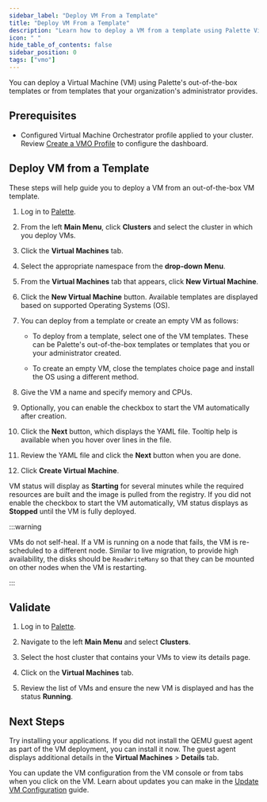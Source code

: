 ```yaml
---
sidebar_label: "Deploy VM From a Template"
title: "Deploy VM From a Template"
description: "Learn how to deploy a VM from a template using Palette Virtual Machine Orchestrator"
icon: " "
hide_table_of_contents: false
sidebar_position: 0
tags: ["vmo"]
---
```


You can deploy a Virtual Machine (VM) using Palette's out-of-the-box templates or from templates that your
organization's administrator provides.

## Prerequisites

- Configured Virtual Machine Orchestrator profile applied to your cluster. Review
  [Create a VMO Profile](../create-vmo-profile.md) to configure the dashboard.

## Deploy VM from a Template

These steps will help guide you to deploy a VM from an out-of-the-box VM template.

1. Log in to [Palette](https://console.spectrocloud.com).

2. From the left **Main Menu**, click **Clusters** and select the cluster in which you deploy VMs.

3. Click the **Virtual Machines** tab.

4. Select the appropriate namespace from the **drop-down Menu**.

5. From the **Virtual Machines** tab that appears, click **New Virtual Machine**.

6. Click the **New Virtual Machine** button. Available templates are displayed based on supported Operating Systems
   (OS).

7. You can deploy from a template or create an empty VM as follows:

   - To deploy from a template, select one of the VM templates. These can be Palette's out-of-the-box templates or
     templates that you or your administrator created.

   - To create an empty VM, close the templates choice page and install the OS using a different method.

8. Give the VM a name and specify memory and CPUs.

9. Optionally, you can enable the checkbox to start the VM automatically after creation.

10. Click the **Next** button, which displays the YAML file. Tooltip help is available when you hover over lines in the
    file.

11. Review the YAML file and click the **Next** button when you are done.

12. Click **Create Virtual Machine**.

VM status will display as **Starting** for several minutes while the required resources are built and the image is
pulled from the registry. If you did not enable the checkbox to start the VM automatically, VM status displays as
**Stopped** until the VM is fully deployed.

:::warning

VMs do not self-heal. If a VM is running on a node that fails, the VM is re-scheduled to a different node. Similar to
live migration, to provide high availability, the disks should be `ReadWriteMany` so that they can be mounted on other
nodes when the VM is restarting.

:::

## Validate

1. Log in to [Palette](https://console.spectroloud.com).

2. Navigate to the left **Main Menu** and select **Clusters**.

3. Select the host cluster that contains your VMs to view its details page.

4. Click on the **Virtual Machines** tab.

5. Review the list of VMs and ensure the new VM is displayed and has the status **Running**.

## Next Steps

Try installing your applications. If you did not install the QEMU guest agent as part of the VM deployment, you can
install it now. The guest agent displays additional details in the **Virtual Machines** > **Details** tab.

You can update the VM configuration from the VM console or from tabs when you click on the VM. Learn about updates you
can make in the [Update VM Configuration](./update-vm-configuration.md) guide.
